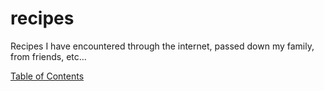 # recipes

Recipes I have encountered through the internet, passed down my family,
from friends, etc...

[Table of Contents](contents.md)
